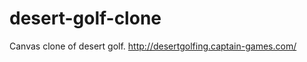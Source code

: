desert-golf-clone
=================

Canvas clone of desert golf. http://desertgolfing.captain-games.com/
